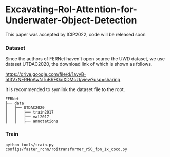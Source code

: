 # Excavating-RoI-Attention-for-Underwater-Object-Detection
This paper was accepted by ICIP2022, code will be released soon

### Dataset

Since the authors of FERNet haven't open source the UWD dataset, we use dataset UTDAC2020, the download link of which is shown as follows.

https://drive.google.com/file/d/1avyB-ht3VxNERHpAwNTuBRFOxiXDMczI/view?usp=sharing

It is recommended to symlink the dataset file to the root.

```
FERNet
├── data
│   ├── UTDAC2020
│   │   ├── train2017
│   │   ├── val2017
│   │   ├── annotations
```

### Train

```
python tools/train.py configs/faster_rcnn/roitransformer_r50_fpn_1x_coco.py
```

